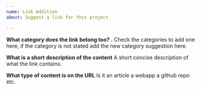 ```yaml
---
name: Link Addition
about: Suggest a link for this project

---
```


**What category does the link belong too? .**
Check the categories to add one here, if the category is not stated add the new category suggestion here. 

**What is a short description of the content**
A short concise description of what the link contains.

**What type of content is on the URL**
Is it an article a webapp a github repo etc.

